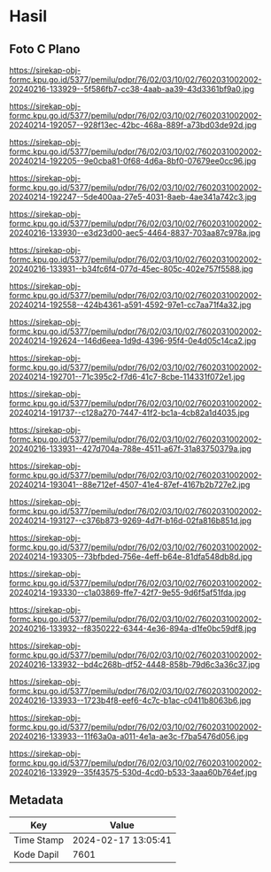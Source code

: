 # Hasil

## Foto C Plano

https://sirekap-obj-formc.kpu.go.id/5377/pemilu/pdpr/76/02/03/10/02/7602031002002-20240216-133929--5f586fb7-cc38-4aab-aa39-43d3361bf9a0.jpg

https://sirekap-obj-formc.kpu.go.id/5377/pemilu/pdpr/76/02/03/10/02/7602031002002-20240214-192057--928f13ec-42bc-468a-889f-a73bd03de92d.jpg

https://sirekap-obj-formc.kpu.go.id/5377/pemilu/pdpr/76/02/03/10/02/7602031002002-20240214-192205--9e0cba81-0f68-4d6a-8bf0-07679ee0cc96.jpg

https://sirekap-obj-formc.kpu.go.id/5377/pemilu/pdpr/76/02/03/10/02/7602031002002-20240214-192247--5de400aa-27e5-4031-8aeb-4ae341a742c3.jpg

https://sirekap-obj-formc.kpu.go.id/5377/pemilu/pdpr/76/02/03/10/02/7602031002002-20240216-133930--e3d23d00-aec5-4464-8837-703aa87c978a.jpg

https://sirekap-obj-formc.kpu.go.id/5377/pemilu/pdpr/76/02/03/10/02/7602031002002-20240216-133931--b34fc6f4-077d-45ec-805c-402e757f5588.jpg

https://sirekap-obj-formc.kpu.go.id/5377/pemilu/pdpr/76/02/03/10/02/7602031002002-20240214-192558--424b4361-a591-4592-97e1-cc7aa71f4a32.jpg

https://sirekap-obj-formc.kpu.go.id/5377/pemilu/pdpr/76/02/03/10/02/7602031002002-20240214-192624--146d6eea-1d9d-4396-95f4-0e4d05c14ca2.jpg

https://sirekap-obj-formc.kpu.go.id/5377/pemilu/pdpr/76/02/03/10/02/7602031002002-20240214-192701--71c395c2-f7d6-41c7-8cbe-114331f072e1.jpg

https://sirekap-obj-formc.kpu.go.id/5377/pemilu/pdpr/76/02/03/10/02/7602031002002-20240214-191737--c128a270-7447-41f2-bc1a-4cb82a1d4035.jpg

https://sirekap-obj-formc.kpu.go.id/5377/pemilu/pdpr/76/02/03/10/02/7602031002002-20240216-133931--427d704a-788e-4511-a67f-31a83750379a.jpg

https://sirekap-obj-formc.kpu.go.id/5377/pemilu/pdpr/76/02/03/10/02/7602031002002-20240214-193041--88e712ef-4507-41e4-87ef-4167b2b727e2.jpg

https://sirekap-obj-formc.kpu.go.id/5377/pemilu/pdpr/76/02/03/10/02/7602031002002-20240214-193127--c376b873-9269-4d7f-b16d-02fa816b851d.jpg

https://sirekap-obj-formc.kpu.go.id/5377/pemilu/pdpr/76/02/03/10/02/7602031002002-20240214-193305--73bfbded-756e-4eff-b64e-81dfa548db8d.jpg

https://sirekap-obj-formc.kpu.go.id/5377/pemilu/pdpr/76/02/03/10/02/7602031002002-20240214-193330--c1a03869-ffe7-42f7-9e55-9d6f5af51fda.jpg

https://sirekap-obj-formc.kpu.go.id/5377/pemilu/pdpr/76/02/03/10/02/7602031002002-20240216-133932--f8350222-6344-4e36-894a-d1fe0bc59df8.jpg

https://sirekap-obj-formc.kpu.go.id/5377/pemilu/pdpr/76/02/03/10/02/7602031002002-20240216-133932--bd4c268b-df52-4448-858b-79d6c3a36c37.jpg

https://sirekap-obj-formc.kpu.go.id/5377/pemilu/pdpr/76/02/03/10/02/7602031002002-20240216-133933--1723b4f8-eef6-4c7c-b1ac-c0411b8063b6.jpg

https://sirekap-obj-formc.kpu.go.id/5377/pemilu/pdpr/76/02/03/10/02/7602031002002-20240216-133933--11f63a0a-a011-4e1a-ae3c-f7ba5476d056.jpg

https://sirekap-obj-formc.kpu.go.id/5377/pemilu/pdpr/76/02/03/10/02/7602031002002-20240216-133929--35f43575-530d-4cd0-b533-3aaa60b764ef.jpg


## Metadata

| Key        | Value               |
| ---------- | ------------------- |
| Time Stamp | 2024-02-17 13:05:41 |
| Kode Dapil | 7601                |



